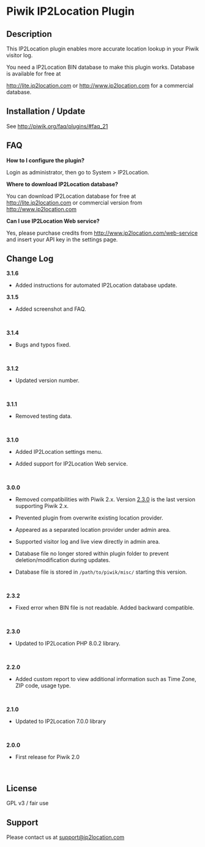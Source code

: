 # Piwik IP2Location Plugin

## Description

This IP2Location plugin enables more accurate location lookup in your Piwik visitor log.

You need a IP2Location BIN database to make this plugin works. Database is available for free at

http://lite.ip2location.com or http://www.ip2location.com for a commercial database.



## Installation / Update

See http://piwik.org/faq/plugins/#faq_21

## FAQ

__How to I configure the plugin?__

Login as administrator, then go to System > IP2Location.



__Where to download IP2Location database?__

You can download IP2Location database for free at http://lite.ip2location.com or commercial version from http://www.ip2location.com



__Can I use IP2Location Web service?__

Yes, please purchase credits from http://www.ip2location.com/web-service and insert your API key in the settings page.



## Change Log

__3.1.6__

* Added instructions for automated IP2Location database update.



__3.1.5__

* Added screenshot and FAQ.

  ​

__3.1.4__

* Bugs and typos fixed.

  ​

__3.1.2__

* Updated version number.

  ​

__3.1.1__

* Removed testing data.

  ​


__3.1.0__

* Added IP2Location settings menu.

* Added support for IP2Location Web service.

  ​

__3.0.0__

- Removed compatibilities with Piwik 2.x. Version [2.3.0](https://github.com/ip2location/ip2location-piwik/releases/tag/2.3.0) is the last version supporting Piwik 2.x.

- Prevented plugin from overwrite existing location provider.

- Appeared as a separated location provider under admin area.

- Supported visitor log and live view directly in admin area.

- Database file no longer stored within plugin folder to prevent deletion/modification during updates.

- Database file is stored in `/path/to/piwik/misc/` starting this version.

  ​

__2.3.2__

* Fixed error when BIN file is not readable. Added backward compatible.

  ​

__2.3.0__
* Updated to IP2Location PHP 8.0.2 library.

  ​

__2.2.0__
* Added custom report to view additional information such as Time Zone, ZIP code, usage type.

  ​

__2.1.0__
* Updated to IP2Location 7.0.0 library

  ​

__2.0.0__
* First release for Piwik 2.0

  ​



## License

GPL v3 / fair use



## Support

Please contact us at support@ip2location.com

